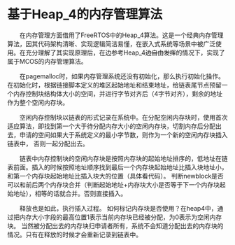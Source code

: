 # 基于Heap_4的内存管理算法
&emsp;&emsp;在内存管理方面借用了FreeRTOS中的Heap_4算法。这是一个经典内存管理算法，因其代码架构清晰、实现逻辑简洁易懂，在嵌入式系统等场景中被广泛使用。在充分理解了其实现原理后，在边参考Heap_4~~边自由发挥~~的情况下，实现了属于MCOS的内存管理算法。

&emsp;&emsp;在pagemalloc时，如果内存管理系统还没有初始化，那么执行初始化操作。在初始化时，根据链接脚本定义的堆区起始地址和结束地址，给链表尾节点预留一个内存控制块结构体大小的空间，并进行字节对齐后（4字节对齐），剩余的地址作为整个空闲内存块。

&emsp;&emsp;空闲内存控制块以链表的形式记录在系统中。在分配空闲内存块时，使用首次适应算法，即找到第一个大于待分配内存大小的空闲内存块，切割内存后分配出去，申请的空间如果大于系统定义的最小字节数，则作为一个新的空闲内存块插入链表中， 否则一起分配出去。 

&emsp;&emsp;链表中内存控制块的空闲内存块是按照内存块的起始地址排序的，低地址在链表前面。插入的时候按照地址顺序找到最后一个内存块起始地址比插入块地址小，和第一个内存块起始地址比插入块大的位置（具体看代码）。 判断newblock是否可以和前后两个内存块合并（判断起始地址+内存块大小是否等于下一个内存块起始地址），相等的话就合并。否则直接插入。

&emsp;&emsp;释放也是如此，执行插入过程。 如何标记内存块是否使用？在heap4中，通过把内存大小字段的最高位置1表示当前内存块已经被分配，为0表示为空闲内存块。 当然被分配出去的内存块归申请者所有，系统不会知道分配出去的内存块的情况。只有在释放的时候才会重新记录到链表中。